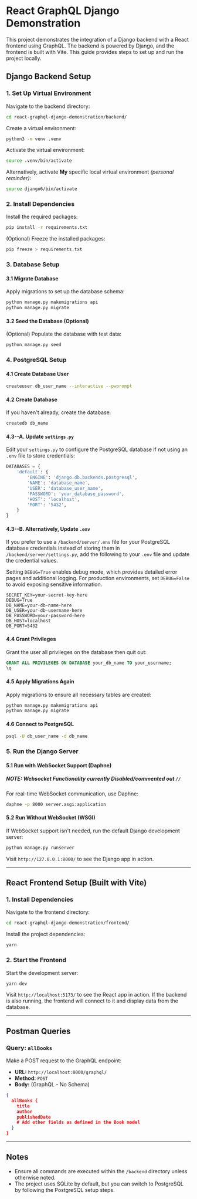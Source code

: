 # React GraphQL Django Demonstration

This project demonstrates the integration of a Django backend with a React frontend using GraphQL. The backend is powered by Django, and the frontend is built with Vite. This guide provides steps to set up and run the project locally.

## Django Backend Setup

### 1. Set Up Virtual Environment

Navigate to the backend directory:

```bash
cd react-graphql-django-demonstration/backend/
```

Create a virtual environment:

```bash
python3 -m venv .venv
```

Activate the virtual environment:

```bash
source .venv/bin/activate
```

Alternatively, activate **My** specific local virtual environment _(personal reminder)_:

```bash
source django6/bin/activate
```

### 2. Install Dependencies

Install the required packages:

```bash
pip install -r requirements.txt
```

(Optional) Freeze the installed packages:

```bash
pip freeze > requirements.txt
```

### 3. Database Setup

#### 3.1 Migrate Database

Apply migrations to set up the database schema:

```bash
python manage.py makemigrations api
python manage.py migrate
```

#### 3.2 Seed the Database (Optional)

(Optional) Populate the database with test data:

```bash
python manage.py seed
```

### 4. PostgreSQL Setup

#### 4.1 Create Database User

```bash
createuser db_user_name --interactive --pwprompt
```

#### 4.2 Create Database

If you haven't already, create the database:

```bash
createdb db_name
```

#### 4.3--A. Update `settings.py`

Edit your `settings.py` to configure the PostgreSQL database if not using an `.env` file to store credentials:

```python
DATABASES = {
    'default': {
        'ENGINE': 'django.db.backends.postgresql',
        'NAME': 'database_name',
        'USER': 'database_user_name',
        'PASSWORD': 'your_database_password',
        'HOST': 'localhost',
        'PORT': '5432',
    }
}

```

#### 4.3--B. Alternatively, Update `.env`

If you prefer to use a `/backend/server/.env` file for your PostgreSQL database credentials instead of storing them in `/backend/server/settings.py`, add the following to your `.env` file and update the credential values.

Setting `DEBUG=True` enables debug mode, which provides detailed error pages and additional logging. For production environments, set `DEBUG=False` to avoid exposing sensitive information.

```.env
SECRET_KEY=your-secret-key-here
DEBUG=True
DB_NAME=your-db-name-here
DB_USER=your-db-username-here
DB_PASSWORD=your-password-here
DB_HOST=localhost
DB_PORT=5432
```

#### 4.4 Grant Privileges

Grant the user all privileges on the database then quit out:

```sql
GRANT ALL PRIVILEGES ON DATABASE your_db_name TO your_username;
\q
```

#### 4.5 Apply Migrations Again

Apply migrations to ensure all necessary tables are created:

```bash
python manage.py makemigrations api
python manage.py migrate
```

#### 4.6 Connect to PostgreSQL

```bash
psql -U db_user_name -d db_name
```

### 5. Run the Django Server

#### 5.1 Run with WebSocket Support (Daphne)

##### **NOTE**: _Websocket Functionality currently Disabled/commented out `//`_

For real-time WebSocket communication, use Daphne:

```bash
daphne -p 8000 server.asgi:application
```

#### 5.2 Run Without WebSocket (WSGI)

If WebSocket support isn't needed, run the default Django development server:

```bash
python manage.py runserver
```

Visit `http://127.0.0.1:8000/` to see the Django app in action.

---

## React Frontend Setup (Built with Vite)

### 1. Install Dependencies

Navigate to the frontend directory:

```bash
cd react-graphql-django-demonstration/frontend/
```

Install the project dependencies:

```bash
yarn
```

### 2. Start the Frontend

Start the development server:

```bash
yarn dev
```

Visit `http://localhost:5173/` to see the React app in action. If the backend is also running, the frontend will connect to it and display data from the database.

---

## Postman Queries

### Query: `allBooks`

Make a POST request to the GraphQL endpoint:

- **URL:** `http://localhost:8000/graphql/`
- **Method:** `POST`
- **Body:** (GraphQL - No Schema)

```json
{
  allBooks {
    title
    author
    publishedDate
    # Add other fields as defined in the Book model
  }
}
```

---

## Notes

- Ensure all commands are executed within the `/backend` directory unless otherwise noted.
- The project uses SQLite by default, but you can switch to PostgreSQL by following the PostgreSQL setup steps.
